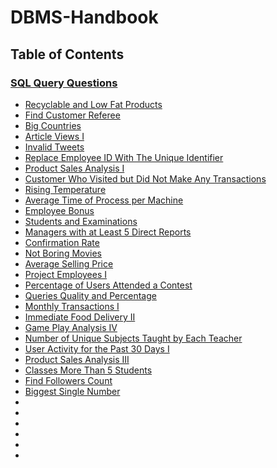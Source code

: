 # DBMS-Handbook

## Table of Contents

### [SQL Query Questions](#sql-query-questions)
   - [Recyclable and Low Fat Products](https://github.com/AkshayChandole/DBMS-Handbook/blob/main/SqlQueryQuestions/RecyclableAndLowFatProducts.md#recyclable-and-low-fat-products)
   - [Find Customer Referee](https://github.com/AkshayChandole/DBMS-Handbook/blob/main/SqlQueryQuestions/FindCustomerReferee.md#find-customer-referee)
   - [Big Countries](https://github.com/AkshayChandole/DBMS-Handbook/blob/main/SqlQueryQuestions/BigCountries.md#big-countries)
   - [Article Views I](https://github.com/AkshayChandole/DBMS-Handbook/blob/main/SqlQueryQuestions/ArticleViewsI.md#article-views-i)
   - [Invalid Tweets](https://github.com/AkshayChandole/DBMS-Handbook/blob/main/SqlQueryQuestions/InvalidTweets.md#invalid-tweets)
   - [Replace Employee ID With The Unique Identifier](https://github.com/AkshayChandole/DBMS-Handbook/blob/main/SqlQueryQuestions/ReplaceEmployeeIDWithTheUniqueIdentifier.md#replace-employee-id-with-the-unique-identifier)
   - [Product Sales Analysis I](https://github.com/AkshayChandole/DBMS-Handbook/blob/main/SqlQueryQuestions/ProductSalesAnalysisI.md#product-sales-analysis-i)
   - [Customer Who Visited but Did Not Make Any Transactions](https://github.com/AkshayChandole/DBMS-Handbook/blob/main/SqlQueryQuestions/CustomerWhoVisitedButDidNotMakeAnyTransactions.md#customer-who-visited-but-did-not-make-any-transactions)
   - [Rising Temperature](https://github.com/AkshayChandole/DBMS-Handbook/blob/main/SqlQueryQuestions/RisingTemperature.md#rising-temperature)
   - [Average Time of Process per Machine](https://github.com/AkshayChandole/DBMS-Handbook/blob/main/SqlQueryQuestions/AverageTimeOfProcessPerMachine.md#average-time-of-process-per-machine)
   - [Employee Bonus](https://github.com/AkshayChandole/DBMS-Handbook/blob/main/SqlQueryQuestions/EmployeeBonus.md#employee-bonus)
   - [Students and Examinations](https://github.com/AkshayChandole/DBMS-Handbook/blob/main/SqlQueryQuestions/StudentsAndExaminations.md#students-and-examinations)
   - [Managers with at Least 5 Direct Reports](https://github.com/AkshayChandole/DBMS-Handbook/blob/main/SqlQueryQuestions/ManagersWithAtLeast5DirectReports.md#managers-with-at-least-5-direct-reports)
   - [Confirmation Rate](https://github.com/AkshayChandole/DBMS-Handbook/blob/main/SqlQueryQuestions/ConfirmationRate.md#confirmation-rate)
   - [Not Boring Movies](https://github.com/AkshayChandole/DBMS-Handbook/blob/main/SqlQueryQuestions/NotBoringMovies.md)
   - [Average Selling Price](https://github.com/AkshayChandole/DBMS-Handbook/blob/main/SqlQueryQuestions/AverageSellingPrice.md#average-selling-price)
   - [Project Employees I](https://github.com/AkshayChandole/DBMS-Handbook/blob/main/SqlQueryQuestions/ProjectEmployeesI.md#project-employees-i)
   - [Percentage of Users Attended a Contest](https://github.com/AkshayChandole/DBMS-Handbook/blob/main/SqlQueryQuestions/PercentageOfUsersAttendedAContest.md#percentage-of-users-attended-a-contest)
   - [Queries Quality and Percentage](https://github.com/AkshayChandole/DBMS-Handbook/blob/main/SqlQueryQuestions/QueriesQualityAndPercentage.md#queries-quality-and-percentage)
   - [Monthly Transactions I](https://github.com/AkshayChandole/DBMS-Handbook/blob/main/SqlQueryQuestions/MonthlyTransactionsI.md#monthly-transactions-i)
   - [Immediate Food Delivery II](https://github.com/AkshayChandole/DBMS-Handbook/blob/main/SqlQueryQuestions/ImmediateFoodDeliveryII.md#immediate-food-delivery-ii)
   - [Game Play Analysis IV](https://github.com/AkshayChandole/DBMS-Handbook/blob/main/SqlQueryQuestions/GamePlayAnalysisIV.md#game-play-analysis-iv)
   - [Number of Unique Subjects Taught by Each Teacher](https://github.com/AkshayChandole/DBMS-Handbook/blob/main/SqlQueryQuestions/NumberOfUniqueSubjectsTaughtByEachTeacher.md#number-of-unique-subjects-taught-by-each-teacher)
   - [User Activity for the Past 30 Days I](https://github.com/AkshayChandole/DBMS-Handbook/blob/main/SqlQueryQuestions/UserActivityForThePast30DaysI.md#user-activity-for-the-past-30-days-i)
   - [Product Sales Analysis III](https://github.com/AkshayChandole/DBMS-Handbook/blob/main/SqlQueryQuestions/ProductSalesAnalysisIII.md#product-sales-analysis-iii)
   - [Classes More Than 5 Students](https://github.com/AkshayChandole/DBMS-Handbook/blob/main/SqlQueryQuestions/ClassesMoreThan5Students.md#classes-more-than-5-students)
   - [Find Followers Count](https://github.com/AkshayChandole/DBMS-Handbook/blob/main/SqlQueryQuestions/FindFollowersCount.md#find-followers-count)
   - [Biggest Single Number](https://github.com/AkshayChandole/DBMS-Handbook/blob/main/SqlQueryQuestions/BiggestSingleNumber.md#biggest-single-number)
   - []()
   - []()
   - []()
   - []()
   - []()
   - []()
